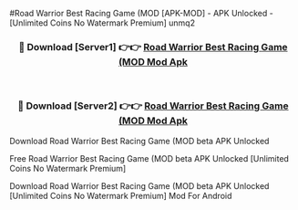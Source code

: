 #Road Warrior Best Racing Game (MOD [APK-MOD] - APK Unlocked - [Unlimited Coins No Watermark Premium] unmq2



<div align="center">

<h3>🔴 Download [Server1] 👉👉 <a href="https://momento.my/?title=Road_Warrior_Best_Racing_Game_(MOD">Road Warrior Best Racing Game (MOD Mod Apk</a></h3><br>

<h3>🔴 Download [Server2] 👉👉 <a href="https://momento.my/?title=Road_Warrior_Best_Racing_Game_(MOD">Road Warrior Best Racing Game (MOD Mod Apk</a></h3>
</div>



Download Road Warrior Best Racing Game (MOD beta APK Unlocked

Free Road Warrior Best Racing Game (MOD beta APK Unlocked [Unlimited Coins No Watermark Premium]

Download Road Warrior Best Racing Game (MOD beta APK Unlocked [Unlimited Coins No Watermark Premium] Mod For Android

